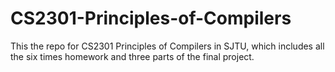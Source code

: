 # CS2301-Principles-of-Compilers
This the repo for CS2301 Principles of Compilers in SJTU, which includes all the six times homework and three parts of the final project.
